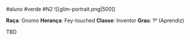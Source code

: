 #aluno #verde #N2
![[glim-portrait.png|500]]

**Raça**: Gnomo
**Herança**: Fey-touched
**Classe**: Inventor
**Grau**: 1º (Aprendiz)

TBD